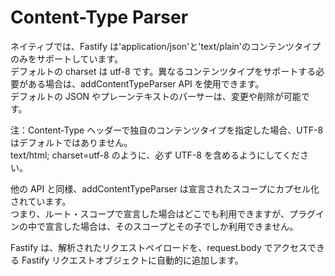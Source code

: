 # Content-Type Parser

ネイティブでは、Fastify は'application/json'と'text/plain'のコンテンツタイプのみをサポートしています。  
デフォルトの charset は utf-8 です。異なるコンテンツタイプをサポートする必要がある場合は、addContentTypeParser API を使用できます。  
デフォルトの JSON やプレーンテキストのパーサーは、変更や削除が可能です。

注：Content-Type ヘッダーで独自のコンテンツタイプを指定した場合、UTF-8 はデフォルトではありません。  
text/html; charset=utf-8 のように、必ず UTF-8 を含めるようにしてください。

他の API と同様、addContentTypeParser は宣言されたスコープにカプセル化されています。  
つまり、ルート・スコープで宣言した場合はどこでも利用できますが、プラグインの中で宣言した場合は、そのスコープとその子でしか利用できません。

Fastify は、解析されたリクエストペイロードを、request.body でアクセスできる Fastify リクエストオブジェクトに自動的に追加します。
